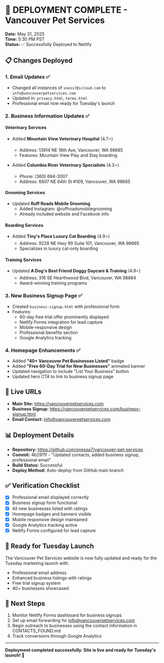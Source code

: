 # 🚀 DEPLOYMENT COMPLETE - Vancouver Pet Services
**Date:** May 31, 2025  
**Time:** 5:30 PM PST  
**Status:** ✅ Successfully Deployed to Netlify

## 📋 Changes Deployed

### 1. **Email Updates** ✅
- Changed all instances of `sness7@icloud.com` to `info@vancouverpetservices.com`
- Updated in: `privacy.html`, `terms.html`
- Professional email now ready for Tuesday's launch

### 2. **Business Information Updates** ✅
#### Veterinary Services
- Added **Mountain View Veterinary Hospital** (4.7⭐)
  - Address: 13914 NE 16th Ave, Vancouver, WA 98685
  - Features: Mountain View Play and Stay boarding
  
- Added **Columbia River Veterinary Specialists** (4.3⭐)
  - Phone: (360) 694-3007
  - Address: 6607 NE 84th St #109, Vancouver, WA 98665

#### Grooming Services
- Updated **Ruff Roads Mobile Grooming**
  - Added Instagram: @ruffroadsmobilegrooming
  - Already included website and Facebook info

#### Boarding Services
- Added **Tiny's Place Luxury Cat Boarding** (4.9⭐)
  - Address: 9228 NE Hwy 99 Suite 101, Vancouver, WA 98665
  - Specializes in luxury cat-only boarding

#### Training Services
- Updated **A Dog's Best Friend Doggy Daycare & Training** (4.9⭐)
  - Address: 316 SE Hearthwood Blvd, Vancouver, WA 98684
  - Award-winning training programs

### 3. **New Business Signup Page** ✅
- Created `business-signup.html` with professional form
- Features:
  - 60-day free trial offer prominently displayed
  - Netlify Forms integration for lead capture
  - Mobile-responsive design
  - Professional benefits section
  - Google Analytics tracking

### 4. **Homepage Enhancements** ✅
- Added **"40+ Vancouver Pet Businesses Listed"** badge
- Added **"Free 60-Day Trial for New Businesses"** animated banner
- Updated navigation to include "List Your Business" button
- Updated hero CTA to link to business signup page

## 🔗 Live URLs

- **Main Site:** https://vancouverpetservices.com
- **Business Signup:** https://vancouverpetservices.com/business-signup.html
- **Email Contact:** info@vancouverpetservices.com

## 📊 Deployment Details

- **Repository:** https://github.com/snessa7/vancouver-pet-services
- **Commit:** 4b2911f - "Updated contacts, added business signup, professional email"
- **Build Status:** Successful
- **Deploy Method:** Auto-deploy from GitHub main branch

## ✅ Verification Checklist

- [x] Professional email displayed correctly
- [x] Business signup form functional
- [x] All new businesses listed with ratings
- [x] Homepage badges and banners visible
- [x] Mobile responsive design maintained
- [x] Google Analytics tracking active
- [x] Netlify Forms configured for lead capture

## 🎯 Ready for Tuesday Launch

The Vancouver Pet Services website is now fully updated and ready for the Tuesday marketing launch with:
- Professional email address
- Enhanced business listings with ratings
- Free trial signup system
- 40+ businesses showcased

## 📧 Next Steps

1. Monitor Netlify Forms dashboard for business signups
2. Set up email forwarding for info@vancouverpetservices.com
3. Begin outreach to businesses using the contact information in CONTACTS_FOUND.md
4. Track conversions through Google Analytics

---

**Deployment completed successfully. Site is live and ready for Tuesday's launch! 🎉**